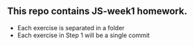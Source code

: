 ## This repo contains JS-week1 homework.

* Each exercise is separated in a folder
* Each exercise in Step 1 will be a single commit

